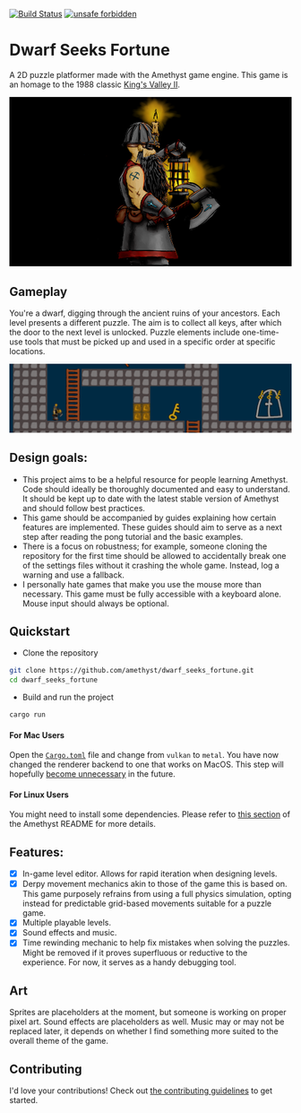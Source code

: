 [![Build Status](https://github.com/amethyst/dwarf_seeks_fortune/workflows/CI/badge.svg?branch=master)](https://github.com/amethyst/dwarf_seeks_fortune/actions)
[![unsafe forbidden](https://img.shields.io/badge/unsafe-forbidden-success.svg)](https://github.com/rust-secure-code/safety-dance/)

# Dwarf Seeks Fortune
A 2D puzzle platformer made with the Amethyst game engine. This game is an homage to the 1988 classic [King's Valley II](https://en.wikipedia.org/wiki/King%27s_Valley_II). 

![Screenshot](docs/screenshots/art.png)

## Gameplay
You're a dwarf, digging through the ancient ruins of your ancestors. Each level presents a different puzzle. The aim is to collect all keys, after which the door to the next level is unlocked. Puzzle elements include one-time-use tools that must be picked up and used in a specific order at specific locations.

![Screenshot](docs/screenshots/gameplay.gif)

## Design goals:
- This project aims to be a helpful resource for people learning Amethyst. Code should ideally be thoroughly documented and easy to understand. It should be kept up to date with the latest stable version of Amethyst and should follow best practices.
- This game should be accompanied by guides explaining how certain features are implemented. These guides should aim to serve as a next step after reading the pong tutorial and the basic examples.
- There is a focus on robustness; for example, someone cloning the repository for the first time should be allowed to accidentally break one of the settings files without it crashing the whole game. Instead, log a warning and use a fallback.
- I personally hate games that make you use the mouse more than necessary. This game must be fully accessible with a keyboard alone. Mouse input should always be optional.

## Quickstart

- Clone the repository

```bash
git clone https://github.com/amethyst/dwarf_seeks_fortune.git
cd dwarf_seeks_fortune
```

- Build and run the project

```bash
cargo run
```

#### For Mac Users

Open the [`Cargo.toml`](Cargo.toml) file and change from `vulkan` to `metal`. You have now changed the renderer backend to one that works on MacOS. This step will hopefully [become unnecessary](https://community.amethyst.rs/t/we-need-to-figure-out-a-way-to-adapt-the-features-of-the-amethyst-dependency-to-the-platform-the-game-is-being-compiled-on/1596?u=jazarro) in the future. 

#### For Linux Users

You might need to install some dependencies. Please refer to [this section](https://github.com/amethyst/amethyst#dependencies) of the Amethyst README for more details.

## Features:
- [x] In-game level editor. Allows for rapid iteration when designing levels.
- [x] Derpy movement mechanics akin to those of the game this is based on. This game purposely refrains from using a full physics simulation, opting instead for predictable grid-based movements suitable for a puzzle game.
- [x] Multiple playable levels.
- [x] Sound effects and music.
- [x] Time rewinding mechanic to help fix mistakes when solving the puzzles. Might be removed if it proves superfluous or reductive to the experience. For now, it serves as a handy debugging tool.

## Art
Sprites are placeholders at the moment, but someone is working on proper pixel art. Sound effects are placeholders as well. Music may or may not be replaced later, it depends on whether I find something more suited to the overall theme of the game.

## Contributing
I'd love your contributions! Check out [the contributing guidelines](CONTRIBUTING.md) to get started. 